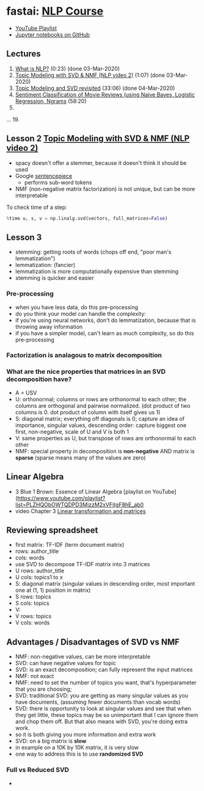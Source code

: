 # fastai:  [NLP Course](https://www.fast.ai/2019/07/08/fastai-nlp/)
- [YouTube Playlist](https://www.youtube.com/playlist?list=PLtmWHNX-gukKocXQOkQjuVxglSDYWsSh9)
- [Jupyter notebooks on GitHub](https://github.com/fastai/course-nlp)

## Lectures 

1. [What is NLP?](www.youtube.com/watch?v=cce8ntxP_XI) (0:23)  (done 03-Mar-2020)
2. [Topic Modeling with SVD & NMF (NLP video 2)](www.youtube.com/watch?v=tG3pUwmGjsc) (1:07)  (done 03-Mar-2020)
3. [Topic Modeling and SVD revisited](https://youtu.be/lRZ4aMaXPBI) (33:06) (done 04-Mar-2020)
4. [Sentiment Classification of Movie Reviews (using Naive Bayes, Logistic Regression, Ngrams](https://youtu.be/hp2ipC5pW4I) (58:20)
5. 
...
19.


## Lesson 2 [Topic Modeling with SVD & NMF (NLP video 2)](www.youtube.com/watch?v=tG3pUwmGjsc)
* spacy doesn't offer a stemmer, because it doesn't think it should be used
* Google [sentencepiece](https://github.com/google/sentencepiece)
  * performs sub-word tokens
* NMF (non-negative matrix factorization) is not unique, but can be more interpretable

To check time of a step:  
```python
%time u, s, v = np.linalg.svd(vectors, full_matrices=False)
```

## Lesson 3

- stemming:  getting roots of words  (chops off end, "poor man's lemmatization")
- lemmatization:  (fancier)
- lemmatization is more computationally expensive than stemming
- stemming is quicker and easier
 
### Pre-processing
- when you have less data, do this pre-processing
- do you think your model can handle the complexity:  
 - if you're using neural networks, don't do lemmatization, because that is throwing away information
 - if you have a simpler model, can't learn as much complexity, so do this pre-processing

### Factorization is analagous to matrix decomposition

### What are the nice properties that matrices in an SVD decomposition have?
- A = USV
- U:  orthonormal; columns or rows are orthonormal to each other; the columns are orthogonal and pairwise normalized.  (dot product of two columns is 0. dot product of column with itself gives us 1)
- S:  diagonal matrix; everything off diagonals is 0; capture an idea of importance, singular values, descending order: capture biggest one first, non-negative, scale of U and V is both 1
- V:  same properties as U, but transpose of rows are orthonormal to each other
- NMF:  special property in decomposition is **non-negative** AND matrix is **sparse** (sparse means many of the values are zero)

## Linear Algebra
- 3 Blue 1 Brown: Essence of Linear Algebra [playlist on YouTube](https://www.youtube.com/playlist?list=PLZHQObOWTQDPD3MizzM2xVFitgF8hE_ab0
- video Chapter 3 [Linear transformation and matrices](https://youtu.be/kYB8IZa5AuE)

## Reviewing spreadsheet
- first matrix:  TF-IDF (term document matrix)
 - rows:  author_title
 - cols:  words
- use SVD to decompose TF-IDF matrix into 3 matrices
 - U rows:  author_title
 - U cols:  topics1 to x
- S:  diagonal matrix  (singular values in descending order, most important one at (1, 1) position in matrix)
 - S rows:  topics
 - S cols:  topics
- V:  
 - V rows:  topics
 - V cols:  words
 
 ## Advantages / Disadvantages of SVD vs NMF
 - NMF: non-negative values, can be more interpretable
 - SVD: can have negative values for topic
 - SVD: is an exact decomposition; can fully represent the input matrices
 - NMF:  not exact
 - NMF:  need to set the number of topics you want, that's hyperparameter that you are choosing; 
 - SVD:  traditional SVD: you are getting as many singular values as you have documents, (assuming fewer documents than vocab words)
 - SVD:  there is opportunity to look at singular values and see that when they get little, these topics may be so unimportant that I can ignore them and chop them off.  But that also means with SVD, you're doing extra work.  
  - so it is both giving you more information and extra work
 - SVD:  on a big matrix is **slow**
  - in example on a 10K by 10K matrix, it is very slow
  - one way to address this is to use **randomized SVD**

### Full vs Reduced SVD
- 
